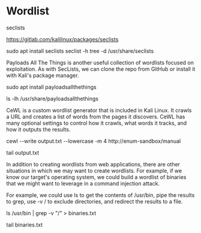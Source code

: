 # Wordlist

seclists

https://gitlab.com/kalilinux/packages/seclists

sudo apt install seclists
seclist -h
tree -d /usr/share/seclists


Payloads All The Things is another useful collection of wordlists focused on exploitation. As with SecLists, we can clone the repo from GitHub or install it with Kali's package manager.

sudo apt install payloadsallthethings


ls -lh /usr/share/payloadsallthethings



CeWL is a custom wordlist generator that is included in Kali Linux. It crawls a URL and creates a list of words from the pages it discovers. CeWL has many optional settings to control how it crawls, what words it tracks, and how it outputs the results.

cewl --write output.txt --lowercase -m 4 http://enum-sandbox/manual


tail output.txt


In addition to creating wordlists from web applications, there are other situations in which we may want to create wordlists. For example, if we know our target's operating system, we could build a wordlist of binaries that we might want to leverage in a command injection attack.

For example, we could use ls to get the contents of /usr/bin, pipe the results to grep, use -v / to exclude directories, and redirect the results to a file.

ls /usr/bin | grep -v "/" > binaries.txt


tail binaries.txt


